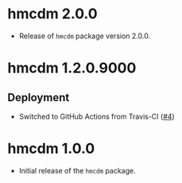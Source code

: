 # hmcdm 2.0.0

- Release of `hmcdm` package version 2.0.0.

# hmcdm 1.2.0.9000

## Deployment

- Switched to GitHub Actions from Travis-CI ([#4](https://github.com/tmsalab/hmcdm/pull/4))

# hmcdm 1.0.0

- Initial release of the `hmcdm` package.
